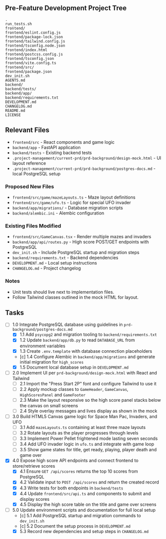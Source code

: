 ## Pre-Feature Development Project Tree
```
.
run_tests.sh
frontend/
frontend/eslint.config.js
frontend/package-lock.json
frontend/tailwind.config.js
frontend/tsconfig.node.json
frontend/index.html
frontend/postcss.config.js
frontend/tsconfig.json
frontend/vite.config.ts
frontend/src/
frontend/package.json
dev_init.sh
AGENTS.md
backend/
backend/tests/
backend/app/
backend/requirements.txt
DEVELOPMENT.md
CHANGELOG.md
README.md
LICENSE
```

## Relevant Files
- `frontend/src` - React components and game logic
- `backend/app` - FastAPI application
- `backend/tests` - Existing backend tests
- `.project-management/current-prd/prd-background/design-mock.html` - UI layout reference
- `.project-management/current-prd/prd-background/postgres-docs.md` - local PostgreSQL setup

### Proposed New Files
- `frontend/src/game/mazeLayouts.ts` - Maze layout definitions
- `frontend/src/game/ufo.ts` - Logic for special UFO invader
- `backend/app/migrations/` - Database migration scripts
- `backend/alembic.ini` - Alembic configuration

### Existing Files Modified
- `frontend/src/GameCanvas.tsx` - Render multiple mazes and invaders
- `backend/app/api/routes.py` - High score POST/GET endpoints with PostgreSQL
- `dev_init.sh` - Include PostgreSQL startup and migration steps
- `backend/requirements.txt` - Backend dependencies
- `DEVELOPMENT.md` - Local setup instructions
- `CHANGELOG.md` - Project changelog

### Notes
- Unit tests should live next to implementation files.
- Follow Tailwind classes outlined in the mock HTML for layout.

## Tasks
- [ ] 1.0 Integrate PostgreSQL database using guidelines in `prd-background/postgres-docs.md`
  - [x] 1.1 Add `psycopg2` and migration tooling to `backend/requirements.txt`
  - [x] 1.2 Update `backend/app/db.py` to read `DATABASE_URL` from environment variables
  - [x] 1.3 Create `.env.template` with database connection placeholders
  - [c] 1.4 Configure Alembic in `backend/app/migrations` and generate initial migration for `high_scores`
  - [x] 1.5 Document local database setup in `DEVELOPMENT.md`
- [ ] 2.0 Implement UI per `prd-background/design-mock.html` with React and Tailwind
  - [ ] 2.1 Import the "Press Start 2P" font and configure Tailwind to use it
  - [ ] 2.2 Apply mockup classes to `GameHeader`, `GameCanvas`, `HighScoresPanel` and `GameFooter`
  - [ ] 2.3 Make the layout responsive so the high score panel stacks below the canvas on small screens
  - [ ] 2.4 Style overlay messages and lives display as shown in the mock
- [ ] 3.0 Build HTML5 Canvas game logic for Space Man Pac, Invaders, and UFO
  - [ ] 3.1 Add `mazeLayouts.ts` containing at least three maze layouts
  - [ ] 3.2 Rotate layouts as the player progresses through levels
  - [ ] 3.3 Implement Power Pellet frightened mode lasting seven seconds
  - [ ] 3.4 Add UFO invader logic in `ufo.ts` and integrate with game loop
  - [ ] 3.5 Show game states for title, get ready, playing, player death and game over
- [x] 4.0 Expose high score API endpoints and connect frontend to store/retrieve scores
  - [x] 4.1 Ensure `GET /api/scores` returns the top 10 scores from PostgreSQL
  - [x] 4.2 Validate input to `POST /api/scores` and return the created record
  - [x] 4.3 Write tests for both endpoints in `backend/tests`
  - [x] 4.4 Update `frontend/src/api.ts` and components to submit and display scores
  - [x] 4.5 Display the high score table on the title and game over screens
- [ ] 5.0 Update environment scripts and documentation for full local setup
  - [c] 5.1 Add PostgreSQL startup and migration commands to `dev_init.sh`
  - [c] 5.2 Document the setup process in `DEVELOPMENT.md`
  - [x] 5.3 Record new dependencies and setup steps in `CHANGELOG.md`
